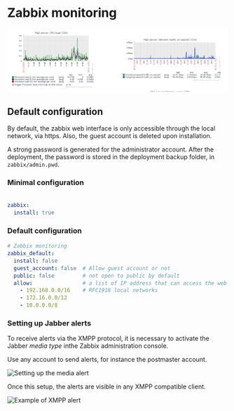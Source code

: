 # Zabbix monitoring

![Example of monitoring](img/zabbix/monitoring.png "Example of monitoring")

## Default configuration

By default, the zabbix web interface is only accessible through the
local network, via https. Also, the guest account is deleted upon
installation.

A strong password is generated for the administrator account. After
the deployment, the password is stored in the deployment backup
folder, in `zabbix/admin.pwd`.

### Minimal configuration

```yaml

zabbix:
  install: true

```

### Default configuration

```yaml
# Zabbix monitoring
zabbix_default:
  install: false
  guest_account: false  # Allow guest account or not
  public: false         # not open to public by default
  allow:                # a list of IP address that can access the web interface
    - 192.168.0.0/16    # RFC1918 local networks
    - 172.16.0.0/12
    - 10.0.0.0/8

```

### Setting up Jabber alerts

To receive alerts via the XMPP protocol, it is necessary to activate
the Jabber _media type_ inthe Zabbix administration console.

Use any account to send alerts, for instance the postmaster account.

![Setting up the media alert](img/zabbix/jabber-media.png "Setting up
the media alert")

Once this setup, the alerts are visible in any XMPP compatible client.

![Example of XMPP alert](img/zabbix/jabber-alerts.png "Example of XMPP
alert")
